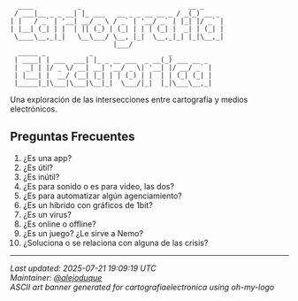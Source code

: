 ```
  ____           _                           __ _         
 / ___|__ _ _ __| |_ ___   __ _ _ __ __ _ / _(_) __ _  
| |   / _` | '__| __/ _ \ / _` | '__/ _` | |_| |/ _` | 
| |__| (_| | |  | || (_) | (_| | | | (_| |  _| | (_| | 
 \____\__,_|_|   \__\___/ \__, |_|  \__,_|_| |_|\__,_| 
                          |___/                          
  _____ _           _                   _           
 | ____| | ___  ___| |_ _ __ ___  _ __(_) ___ __ _ 
 |  _| | |/ _ \/ __| __| '__/ _ \| '__| |/ __/ _` |
 | |___| |  __/ (__| |_| | | (_) | |  | | (_| (_| |
 |_____|_|\___|\___|\__|_|  \___/|_|  |_|\___\__,_|
```

Una exploración de las intersecciones entre cartografía y medios electrónicos.

## Preguntas Frecuentes

1. ¿Es una app?
2. ¿Es útil?
3. ¿Es inútil?
4. ¿Es para sonido o es para video, las dos?
5. ¿Es para automatizar algún agenciamiento?
6. ¿Es un híbrido con gráficos de 1bit?
7. ¿Es un virus?
8. ¿Es online o offline?
9. ¿Es un juego? ¿Le sirve a Nemo?
10. ¿Soluciona o se relaciona con alguna de las crisis?

---
*Last updated: 2025-07-21 19:09:19 UTC*  
*Maintainer: [@alejoduque](https://github.com/alejoduque)*  
*ASCII art banner generated for cartografiaelectronica using oh-my-logo*
